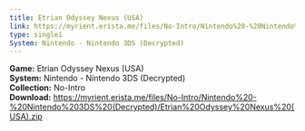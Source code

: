 ```yaml
---
title: Etrian Odyssey Nexus (USA)
link: https://myrient.erista.me/files/No-Intro/Nintendo%20-%20Nintendo%203DS%20(Decrypted)/Etrian%20Odyssey%20Nexus%20(USA).zip
type: single1
System: Nintendo - Nintendo 3DS (Decrypted)
---
```

<b>Game:</b> Etrian Odyssey Nexus (USA)<br>
<b>System:</b> Nintendo - Nintendo 3DS (Decrypted)<br>
<b>Collection:</b> No-Intro<br>
<b>Download:</b> https://myrient.erista.me/files/No-Intro/Nintendo%20-%20Nintendo%203DS%20(Decrypted)/Etrian%20Odyssey%20Nexus%20(USA).zip